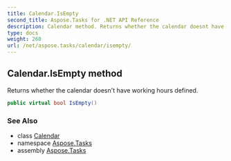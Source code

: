```yaml
---
title: Calendar.IsEmpty
second_title: Aspose.Tasks for .NET API Reference
description: Calendar method. Returns whether the calendar doesnt have working hours defined
type: docs
weight: 260
url: /net/aspose.tasks/calendar/isempty/
---
```

## Calendar.IsEmpty method

Returns whether the calendar doesn't have working hours defined.

```csharp
public virtual bool IsEmpty()
```

### See Also

* class [Calendar](../)
* namespace [Aspose.Tasks](../../calendar/)
* assembly [Aspose.Tasks](../../../)


